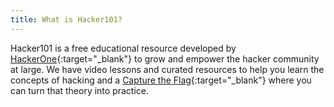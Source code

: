 ```yaml
---
title: What is Hacker101?
---
```


Hacker101 is a free educational resource developed by [HackerOne](https://www.hackerone.com/){:target="_blank"} to grow and empower the hacker community at large.  We have video lessons and curated resources to help you learn the concepts of hacking and a [Capture the Flag](https://ctf.hacker101.com/){:target="_blank"} where you can turn that theory into practice.
